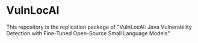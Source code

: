 # VulnLocAI

This repository is the replication package of "VulnLocAI: Java Vulnerability Detection with Fine-Tuned Open-Source Small Language Models"
